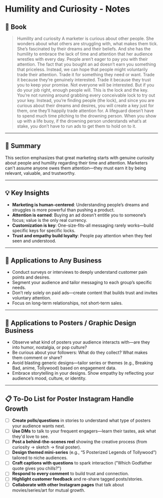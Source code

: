 # Humility and Curiosity - Notes
## 📔 Book
>Humility and curiosity A marketer is curious about other people. She wonders about what others are struggling with, what makes them tick. She’s fascinated by their dreams and their beliefs. And she has the humility to embrace the lack of time and attention that her audience wrestles with every day. People aren’t eager to pay you with their attention. The fact that you bought an ad doesn’t earn you something that priceless. Instead, we can hope that people might voluntarily trade their attention. Trade it for something they need or want. Trade it because they’re genuinely interested. Trade it because they trust you to keep your promise. Not everyone will be interested. But if you do your job right, enough people will. This is the lock and the key. You’re not running around grabbing every conceivable lock to try out your key. Instead, you’re finding people (the lock), and since you are curious about their dreams and desires, you will create a key just for them, one they’ll happily trade attention for. A lifeguard doesn’t have to spend much time pitching to the drowning person. When you show up with a life buoy, if the drowning person understands what’s at stake, you don’t have to run ads to get them to hold on to it.

---
## 📌 **Summary**

This section emphasizes that great marketing starts with genuine curiosity about people and humility regarding their time and attention. Marketers can't assume anyone owes them attention—they must earn it by being relevant, valuable, and trustworthy.

---
## 💡 **Key Insights**

- **Marketing is human-centered**: Understanding people’s dreams and struggles is more powerful than pushing a product.
- **Attention is earned**: Buying an ad doesn’t entitle you to someone’s focus; value is the only real currency.
- **Customization is key**: One-size-fits-all messaging rarely works—build specific keys for specific locks.
- **Trust and empathy build loyalty**: People pay attention when they feel seen and understood.
---
## 🧩 **Applications to Any Business**

- Conduct surveys or interviews to deeply understand customer pain points and desires.
- Segment your audience and tailor messaging to each group’s specific needs.
- Don’t rely solely on paid ads—create content that builds trust and invites voluntary attention.
- Focus on long-term relationships, not short-term sales.
---
## 🎨 **Applications to Posters / Graphic Design Business**

- Observe what kind of posters your audience interacts with—are they into humor, nostalgia, or pop culture?
- Be curious about your followers: What do they collect? What makes them comment or share?
- Avoid blasting generic designs—tailor series or themes (e.g., Breaking Bad, anime, Tollywood) based on engagement data.
- Embrace storytelling in your designs. Show empathy by reflecting your audience’s mood, culture, or identity.

---
## 📋 To-Do List for Poster Instagram Handle Growth
- [ ] **Create polls/questions** in stories to understand what type of posters your audience wants next.
- [ ] **Use DMs** to talk to your frequent engagers—learn their tastes, ask what they'd love to see.
- [ ] **Post a behind-the-scenes reel** showing the creative process (from curiosity → sketch → final poster).
- [ ] **Design themed mini-series** (e.g., “5 Posterized Legends of Tollywood”) tailored to niche audiences.
- [ ] **Craft captions with questions** to spark interaction ("Which Godfather quote gives you chills?")
- [ ] **Respond to every comment** to build trust and connection.
- [ ] **Highlight customer feedback** and re-share tagged posts/stories.
- [ ] **Collaborate with other Instagram pages** that talk about movies/series/art for mutual growth.
